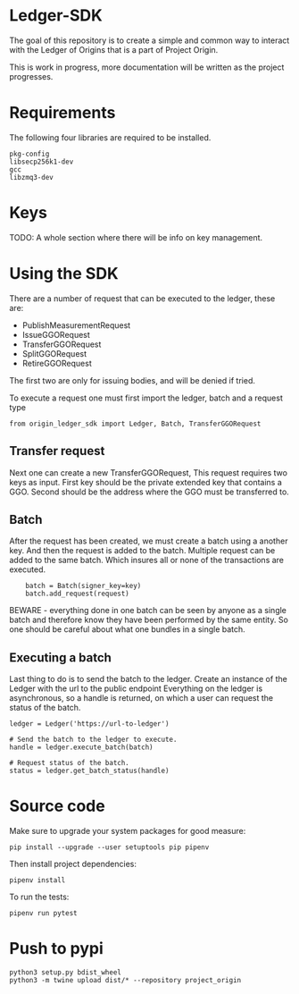 
# Ledger-SDK

The goal of this repository is to create a simple and common way to interact with the Ledger of Origins that is a part of Project Origin.

This is work in progress, more documentation will be written as the project progresses.

# Requirements

The following four libraries are required to be installed.

    pkg-config
    libsecp256k1-dev
    gcc
    libzmq3-dev 

# Keys

TODO: A whole section where there will be info on key management.

# Using the SDK

There are a number of request that can be executed to the ledger, these are:

* PublishMeasurementRequest
* IssueGGORequest
* TransferGGORequest
* SplitGGORequest
* RetireGGORequest

The first two are only for issuing bodies, and will be denied if tried.

To execute a request one must first import the ledger, batch and a request type

    from origin_ledger_sdk import Ledger, Batch, TransferGGORequest



## Transfer request

Next one can create a new TransferGGORequest, This request requires two keys as input.
First key should be the private extended key that contains a GGO.
Second should be the address where the GGO must be transferred to.

    
## Batch

After the request has been created, we must create a batch using a another key.
And then the request is added to the batch.
Multiple request can be added to the same batch. Which insures all or none of the transactions are executed.

        batch = Batch(signer_key=key)
        batch.add_request(request)

BEWARE - everything done in one batch can be seen by anyone as a single batch and therefore know they have been performed by the same entity. So one should be careful about what one bundles in a single batch.

## Executing a batch

Last thing to do is to send the batch to the ledger.
Create an instance of the Ledger with the url to the public endpoint
Everything on the ledger is asynchronous, so a handle is returned, on which a user can request the status of the batch.

    ledger = Ledger('https://url-to-ledger')

    # Send the batch to the ledger to execute.
    handle = ledger.execute_batch(batch) 

    # Request status of the batch.
    status = ledger.get_batch_status(handle)


# Source code

Make sure to upgrade your system packages for good measure:
   
    pip install --upgrade --user setuptools pip pipenv

Then install project dependencies:

    pipenv install

To run the tests:
    
    pipenv run pytest


# Push to pypi

    python3 setup.py bdist_wheel
    python3 -m twine upload dist/* --repository project_origin